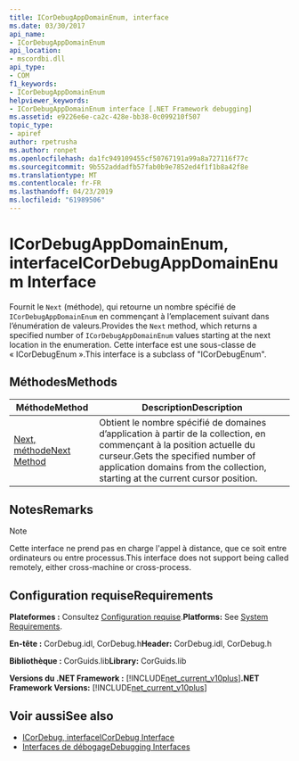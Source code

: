 ```yaml
---
title: ICorDebugAppDomainEnum, interface
ms.date: 03/30/2017
api_name:
- ICorDebugAppDomainEnum
api_location:
- mscordbi.dll
api_type:
- COM
f1_keywords:
- ICorDebugAppDomainEnum
helpviewer_keywords:
- ICorDebugAppDomainEnum interface [.NET Framework debugging]
ms.assetid: e9226e6e-ca2c-428e-bb38-0c099210f507
topic_type:
- apiref
author: rpetrusha
ms.author: ronpet
ms.openlocfilehash: da1fc949109455cf50767191a99a8a727116f77c
ms.sourcegitcommit: 9b552addadfb57fab0b9e7852ed4f1f1b8a42f8e
ms.translationtype: MT
ms.contentlocale: fr-FR
ms.lasthandoff: 04/23/2019
ms.locfileid: "61989506"
---
```

# <a name="icordebugappdomainenum-interface"></a><span data-ttu-id="d1b59-102">ICorDebugAppDomainEnum, interface</span><span class="sxs-lookup"><span data-stu-id="d1b59-102">ICorDebugAppDomainEnum Interface</span></span>

<span data-ttu-id="d1b59-103">Fournit le `Next` (méthode), qui retourne un nombre spécifié de `ICorDebugAppDomainEnum` en commençant à l’emplacement suivant dans l’énumération de valeurs.</span><span class="sxs-lookup"><span data-stu-id="d1b59-103">Provides the `Next` method, which returns a specified number of `ICorDebugAppDomainEnum` values starting at the next location in the enumeration.</span></span> <span data-ttu-id="d1b59-104">Cette interface est une sous-classe de « ICorDebugEnum ».</span><span class="sxs-lookup"><span data-stu-id="d1b59-104">This interface is a subclass of "ICorDebugEnum".</span></span>  
  
## <a name="methods"></a><span data-ttu-id="d1b59-105">Méthodes</span><span class="sxs-lookup"><span data-stu-id="d1b59-105">Methods</span></span>  
  
|<span data-ttu-id="d1b59-106">Méthode</span><span class="sxs-lookup"><span data-stu-id="d1b59-106">Method</span></span>|<span data-ttu-id="d1b59-107">Description</span><span class="sxs-lookup"><span data-stu-id="d1b59-107">Description</span></span>|  
|------------|-----------------|  
|[<span data-ttu-id="d1b59-108">Next, méthode</span><span class="sxs-lookup"><span data-stu-id="d1b59-108">Next Method</span></span>](../../../../docs/framework/unmanaged-api/debugging/icordebugappdomainenum-next-method.md)|<span data-ttu-id="d1b59-109">Obtient le nombre spécifié de domaines d’application à partir de la collection, en commençant à la position actuelle du curseur.</span><span class="sxs-lookup"><span data-stu-id="d1b59-109">Gets the specified number of application domains from the collection, starting at the current cursor position.</span></span>|  
  
## <a name="remarks"></a><span data-ttu-id="d1b59-110">Notes</span><span class="sxs-lookup"><span data-stu-id="d1b59-110">Remarks</span></span>  
  
> [!NOTE]
>  <span data-ttu-id="d1b59-111">Cette interface ne prend pas en charge l'appel à distance, que ce soit entre ordinateurs ou entre processus.</span><span class="sxs-lookup"><span data-stu-id="d1b59-111">This interface does not support being called remotely, either cross-machine or cross-process.</span></span>  
  
## <a name="requirements"></a><span data-ttu-id="d1b59-112">Configuration requise</span><span class="sxs-lookup"><span data-stu-id="d1b59-112">Requirements</span></span>  
 <span data-ttu-id="d1b59-113">**Plateformes :** Consultez [Configuration requise](../../../../docs/framework/get-started/system-requirements.md).</span><span class="sxs-lookup"><span data-stu-id="d1b59-113">**Platforms:** See [System Requirements](../../../../docs/framework/get-started/system-requirements.md).</span></span>  
  
 <span data-ttu-id="d1b59-114">**En-tête :** CorDebug.idl, CorDebug.h</span><span class="sxs-lookup"><span data-stu-id="d1b59-114">**Header:** CorDebug.idl, CorDebug.h</span></span>  
  
 <span data-ttu-id="d1b59-115">**Bibliothèque :** CorGuids.lib</span><span class="sxs-lookup"><span data-stu-id="d1b59-115">**Library:** CorGuids.lib</span></span>  
  
 <span data-ttu-id="d1b59-116">**Versions du .NET Framework :** [!INCLUDE[net_current_v10plus](../../../../includes/net-current-v10plus-md.md)]</span><span class="sxs-lookup"><span data-stu-id="d1b59-116">**.NET Framework Versions:** [!INCLUDE[net_current_v10plus](../../../../includes/net-current-v10plus-md.md)]</span></span>  
  
## <a name="see-also"></a><span data-ttu-id="d1b59-117">Voir aussi</span><span class="sxs-lookup"><span data-stu-id="d1b59-117">See also</span></span>

- [<span data-ttu-id="d1b59-118">ICorDebug, interface</span><span class="sxs-lookup"><span data-stu-id="d1b59-118">ICorDebug Interface</span></span>](../../../../docs/framework/unmanaged-api/debugging/icordebug-interface.md)
- [<span data-ttu-id="d1b59-119">Interfaces de débogage</span><span class="sxs-lookup"><span data-stu-id="d1b59-119">Debugging Interfaces</span></span>](../../../../docs/framework/unmanaged-api/debugging/debugging-interfaces.md)
